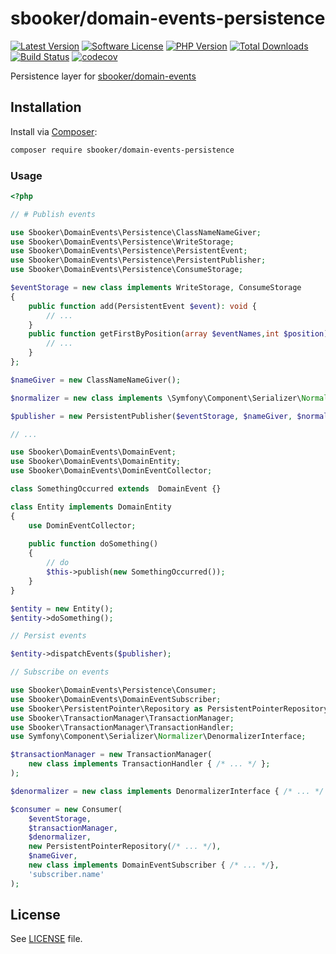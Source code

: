 # sbooker/domain-events-persistence

[![Latest Version][badge-release]][release]
[![Software License][badge-license]][license]
[![PHP Version][badge-php]][php]
[![Total Downloads][badge-downloads]][downloads]
[![Build Status](https://travis-ci.com/sbooker/domain-events-persistence.svg?branch=2.x)](https://travis-ci.org/sbooker/domain-events-persistence)
[![codecov](https://codecov.io/gh/sbooker/domain-events-persistence/branch/2.x/graph/badge.svg?token=QB17YFKLPD)](https://codecov.io/gh/sbooker/domain-events-persistence)

Persistence layer for [sbooker/domain-events](https://github.com/sbooker/domain-events)

## Installation
Install via [Composer][composer]:
```bash
composer require sbooker/domain-events-persistence
```

### Usage

```php
<?php

// # Publish events

use Sbooker\DomainEvents\Persistence\ClassNameNameGiver;
use Sbooker\DomainEvents\Persistence\WriteStorage;
use Sbooker\DomainEvents\Persistence\PersistentEvent;
use Sbooker\DomainEvents\Persistence\PersistentPublisher;
use Sbooker\DomainEvents\Persistence\ConsumeStorage;

$eventStorage = new class implements WriteStorage, ConsumeStorage 
{
    public function add(PersistentEvent $event): void {
        // ...
    }
    public function getFirstByPosition(array $eventNames,int $position): ?PersistentEvent {
        // ...
    }
};

$nameGiver = new ClassNameNameGiver();

$normalizer = new class implements \Symfony\Component\Serializer\Normalizer\NormalizerInterface { /* ... */ };

$publisher = new PersistentPublisher($eventStorage, $nameGiver, $normalizer);

// ...

use Sbooker\DomainEvents\DomainEvent;
use Sbooker\DomainEvents\DomainEntity;
use Sbooker\DomainEvents\DominEventCollector;

class SomethingOccurred extends  DomainEvent {}

class Entity implements DomainEntity
{
    use DominEventCollector;
    
    public function doSomething()
    {
        // do
        $this->publish(new SomethingOccurred());
    }
}

$entity = new Entity();
$entity->doSomething();

// Persist events

$entity->dispatchEvents($publisher);

// Subscribe on events

use Sbooker\DomainEvents\Persistence\Consumer;
use Sbooker\DomainEvents\DomainEventSubscriber;
use Sbooker\PersistentPointer\Repository as PersistentPointerRepository;
use Sbooker\TransactionManager\TransactionManager;
use Sbooker\TransactionManager\TransactionHandler;
use Symfony\Component\Serializer\Normalizer\DenormalizerInterface;

$transactionManager = new TransactionManager(
    new class implements TransactionHandler { /* ... */ };
); 

$denormalizer = new class implements DenormalizerInterface { /* ... */ };

$consumer = new Consumer(
    $eventStorage,
    $transactionManager,
    $denormalizer,
    new PersistentPointerRepository(/* ... */),
    $nameGiver,
    new class implements DomainEventSubscriber { /* ... */},
    'subscriber.name'
);

```

## License
See [LICENSE][license] file.

[badge-release]: https://img.shields.io/packagist/v/sbooker/domain-events-persistence.svg?style=flat-square
[badge-license]: https://img.shields.io/badge/license-MIT-brightgreen.svg?style=flat-square
[badge-php]: https://img.shields.io/packagist/php-v/sbooker/domain-events-persistence.svg?style=flat-square
[badge-downloads]: https://img.shields.io/packagist/dt/sbooker/domain-events-persistence.svg?style=flat-square

[release]: https://img.shields.io/packagist/v/sbooker/domain-events-persistence
[license]: https://github.com/sbooker/domain-events-persistence/blob/master/LICENSE
[php]: https://php.net
[downloads]: https://packagist.org/packages/sbooker/domain-events-persistence

[composer]: https://getcomposer.org